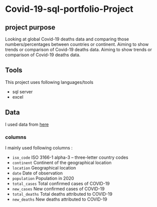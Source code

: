 # Covid-19-sql-portfolio-Project
## project purpose 

Looking at global Covid-19 deaths data and comparing those numbers/percentages between countries or continent. Aiming to show trends or comparison of Covid-19 deaths data.
Aiming to show trends or comparison of Covid-19 deaths data.
## Tools
This project uses following languages/tools
* sql server
* excel
## Data
I used data from [here](https://ourworldindata.org/coronavirus-source-data)
### columns
I mainly used following columns :
* `iso_code`	ISO 3166-1 alpha-3 – three-letter country codes
* `continent`	Continent of the geographical location
* `location`	Geographical location
* `date`	Date of observation
* `population`	Population in 2020
* `total_cases`	Total confirmed cases of COVID-19
* `new_cases`	New confirmed cases of COVID-19
* `total_deaths`	Total deaths attributed to COVID-19
* `new_deaths`	New deaths attributed to COVID-19
